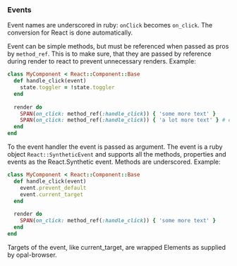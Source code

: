 ### Events
Event names are underscored in ruby: `onClick` becomes `on_click`. The conversion for React is done automatically.

Event can be simple methods, but must be referenced when passed as pros by `method_ref`. This is to make sure,
that they are passed by reference during render to react to prevent unnecessary renders. Example:
```ruby
class MyComponent < React::Component::Base
  def handle_click(event)
    state.toggler = !state.toggler
  end
  
  render do
    SPAN(on_click: method_ref(:handle_click)) { 'some more text' }
    SPAN(on_click: method_ref(:handle_click)) { 'a lot more text' } # event handlers can be reused
  end
end
```

To the event handler the event is passed as argument. The event is a ruby object `React::SyntheticEvent` and supports all the methods, properties
and events as the React.Synthetic event. Methods are underscored. Example:
```ruby
class MyComponent < React::Component::Base
  def handle_click(event)
    event.prevent_default 
    event.current_target
  end
  
  render do
    SPAN(on_click: method_ref(:handle_click)) { 'some more text' }
  end
end
```
Targets of the event, like current_target, are wrapped Elements as supplied by opal-browser.
